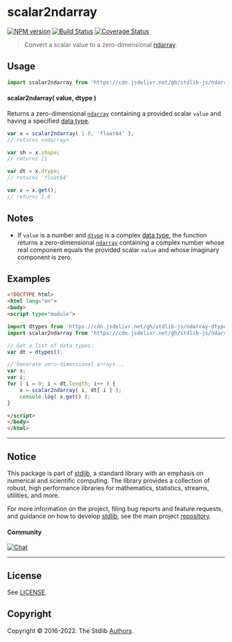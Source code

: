 <!--

@license Apache-2.0

Copyright (c) 2022 The Stdlib Authors.

Licensed under the Apache License, Version 2.0 (the "License");
you may not use this file except in compliance with the License.
You may obtain a copy of the License at

   http://www.apache.org/licenses/LICENSE-2.0

Unless required by applicable law or agreed to in writing, software
distributed under the License is distributed on an "AS IS" BASIS,
WITHOUT WARRANTIES OR CONDITIONS OF ANY KIND, either express or implied.
See the License for the specific language governing permissions and
limitations under the License.

-->

# scalar2ndarray

[![NPM version][npm-image]][npm-url] [![Build Status][test-image]][test-url] [![Coverage Status][coverage-image]][coverage-url] <!-- [![dependencies][dependencies-image]][dependencies-url] -->

> Convert a scalar value to a zero-dimensional [ndarray][@stdlib/ndarray/base/ctor].

<!-- Section to include introductory text. Make sure to keep an empty line after the intro `section` element and another before the `/section` close. -->

<section class="intro">

</section>

<!-- /.intro -->

<!-- Package usage documentation. -->



<section class="usage">

## Usage

```javascript
import scalar2ndarray from 'https://cdn.jsdelivr.net/gh/stdlib-js/ndarray-base-from-scalar@esm/index.mjs';
```

#### scalar2ndarray( value, dtype )

Returns a zero-dimensional [`ndarray`][@stdlib/ndarray/base/ctor] containing a provided scalar `value` and having a specified [data type][@stdlib/ndarray/dtypes].

```javascript
var x = scalar2ndarray( 1.0, 'float64' );
// returns <ndarray>

var sh = x.shape;
// returns []

var dt = x.dtype;
// returns 'float64'

var v = x.get();
// returns 1.0
```

</section>

<!-- /.usage -->

<!-- Package usage notes. Make sure to keep an empty line after the `section` element and another before the `/section` close. -->

<section class="notes">

## Notes

-   If `value` is a number and [`dtype`][@stdlib/ndarray/dtypes] is a complex [data type][@stdlib/ndarray/dtypes], the function returns a zero-dimensional [`ndarray`][@stdlib/ndarray/base/ctor] containing a complex number whose real component equals the provided scalar `value` and whose imaginary component is zero.

</section>

<!-- /.notes -->

<!-- Package usage examples. -->

<section class="examples">

## Examples

<!-- eslint no-undef: "error" -->

```html
<!DOCTYPE html>
<html lang="en">
<body>
<script type="module">

import dtypes from 'https://cdn.jsdelivr.net/gh/stdlib-js/ndarray-dtypes@esm/index.mjs';
import scalar2ndarray from 'https://cdn.jsdelivr.net/gh/stdlib-js/ndarray-base-from-scalar@esm/index.mjs';

// Get a list of data types:
var dt = dtypes();

// Generate zero-dimensional arrays...
var x;
var i;
for ( i = 0; i < dt.length; i++ ) {
    x = scalar2ndarray( i, dt[ i ] );
    console.log( x.get() );
}

</script>
</body>
</html>
```

</section>

<!-- /.examples -->

<!-- Section to include cited references. If references are included, add a horizontal rule *before* the section. Make sure to keep an empty line after the `section` element and another before the `/section` close. -->

<section class="references">

</section>

<!-- /.references -->

<!-- Section for related `stdlib` packages. Do not manually edit this section, as it is automatically populated. -->

<section class="related">

</section>

<!-- /.related -->

<!-- Section for all links. Make sure to keep an empty line after the `section` element and another before the `/section` close. -->


<section class="main-repo" >

* * *

## Notice

This package is part of [stdlib][stdlib], a standard library with an emphasis on numerical and scientific computing. The library provides a collection of robust, high performance libraries for mathematics, statistics, streams, utilities, and more.

For more information on the project, filing bug reports and feature requests, and guidance on how to develop [stdlib][stdlib], see the main project [repository][stdlib].

#### Community

[![Chat][chat-image]][chat-url]

---

## License

See [LICENSE][stdlib-license].


## Copyright

Copyright &copy; 2016-2022. The Stdlib [Authors][stdlib-authors].

</section>

<!-- /.stdlib -->

<!-- Section for all links. Make sure to keep an empty line after the `section` element and another before the `/section` close. -->

<section class="links">

[npm-image]: http://img.shields.io/npm/v/@stdlib/ndarray-base-from-scalar.svg
[npm-url]: https://npmjs.org/package/@stdlib/ndarray-base-from-scalar

[test-image]: https://github.com/stdlib-js/ndarray-base-from-scalar/actions/workflows/test.yml/badge.svg?branch=main
[test-url]: https://github.com/stdlib-js/ndarray-base-from-scalar/actions/workflows/test.yml?query=branch:main

[coverage-image]: https://img.shields.io/codecov/c/github/stdlib-js/ndarray-base-from-scalar/main.svg
[coverage-url]: https://codecov.io/github/stdlib-js/ndarray-base-from-scalar?branch=main

<!--

[dependencies-image]: https://img.shields.io/david/stdlib-js/ndarray-base-from-scalar.svg
[dependencies-url]: https://david-dm.org/stdlib-js/ndarray-base-from-scalar/main

-->

[chat-image]: https://img.shields.io/gitter/room/stdlib-js/stdlib.svg
[chat-url]: https://gitter.im/stdlib-js/stdlib/

[stdlib]: https://github.com/stdlib-js/stdlib

[stdlib-authors]: https://github.com/stdlib-js/stdlib/graphs/contributors

[umd]: https://github.com/umdjs/umd
[es-module]: https://developer.mozilla.org/en-US/docs/Web/JavaScript/Guide/Modules

[deno-url]: https://github.com/stdlib-js/ndarray-base-from-scalar/tree/deno
[umd-url]: https://github.com/stdlib-js/ndarray-base-from-scalar/tree/umd
[esm-url]: https://github.com/stdlib-js/ndarray-base-from-scalar/tree/esm
[branches-url]: https://github.com/stdlib-js/ndarray-base-from-scalar/blob/main/branches.md

[stdlib-license]: https://raw.githubusercontent.com/stdlib-js/ndarray-base-from-scalar/main/LICENSE

[@stdlib/ndarray/base/ctor]: https://github.com/stdlib-js/stdlib/tree/esm

[@stdlib/ndarray/dtypes]: https://github.com/stdlib-js/stdlib/tree/esm

</section>

<!-- /.links -->
